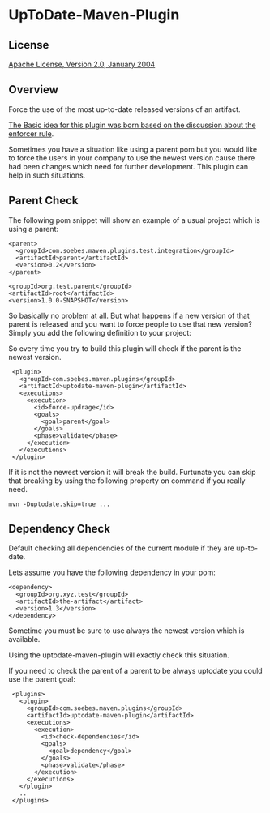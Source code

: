 UpToDate-Maven-Plugin
=====================

License
-------
[Apache License, Version 2.0, January 2004](http://www.apache.org/licenses/)


Overview
--------

Force the use of the most up-to-date released versions of an artifact.

[The Basic idea for this plugin was born based on the discussion about the enforcer rule](https://issues.apache.org/jira/browse/MENFORCER-190).

Sometimes you have a situation like using a parent pom but you would like to
force the users in your company to use the newest version cause there had been changes
which need for further development. This plugin can help in such situations.

Parent Check
------------

The following pom snippet will show an example of a usual project which 
is using a parent:

    <parent>
      <groupId>com.soebes.maven.plugins.test.integration</groupId>
      <artifactId>parent</artifactId>
      <version>0.2</version>
    </parent>

    <groupId>org.test.parent</groupId>
    <artifactId>root</artifactId>
    <version>1.0.0-SNAPSHOT</version>

So basically no problem at all. But what happens if a new version 
of that parent is released and you want to force people to use that
new version? Simply you add the following definition to your project:

So every time you try to build this plugin will check if
the parent is the newest version. 

     <plugin>
       <groupId>com.soebes.maven.plugins</groupId>
       <artifactId>uptodate-maven-plugin</artifactId>
       <executions>
         <execution>
           <id>force-updrage</id>
           <goals>
             <goal>parent</goal>
           </goals>
           <phase>validate</phase>
         </execution>
       </executions>
     </plugin>

If it is not the newest version it will break the build.
Furtunate you can skip that breaking by using the following
property on command if you really need.

    mvn -Duptodate.skip=true ...

Dependency Check
----------------

Default
  checking all dependencies of the current module if they are up-to-date.


Lets assume you have the following dependency in your pom:


    <dependency>
      <groupId>org.xyz.test</groupId>  
      <artifactId>the-artifact</artifact>
      <version>1.3</version>
    </dependency>

Sometime you must be sure to use always the newest version which is available.

Using the uptodate-maven-plugin will exactly check this situation.


If you need to check the parent of a parent to be always uptodate you
could use the parent goal:


	 <plugins>
	   <plugin>
	     <groupId>com.soebes.maven.plugins</groupId>
	     <artifactId>uptodate-maven-plugin</artifactId>
	     <executions>
	       <execution>
	         <id>check-dependencies</id>
	         <goals>
	           <goal>dependency</goal>
	         </goals>
	         <phase>validate</phase>
	       </execution>
	     </executions>
	   </plugin>
	   ..
	 </plugins>


